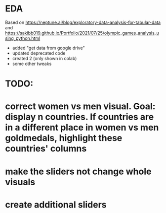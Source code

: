# EDA
Based on https://neptune.ai/blog/exploratory-data-analysis-for-tabular-data
and https://sakibb019.github.io/Portfolio/2021/07/25/olympic_games_analysis_using_python.html

- added "get data from google drive"
- updated deprecated code
- created 2 (only shown in colab)
- some other tweaks

# TODO:
# correct women vs men visual. Goal: display n countries. If countries are in a different place in women vs men goldmedals, highlight these countries' columns
# make the sliders not change whole visuals
# create additional sliders
